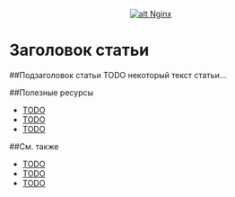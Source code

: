<p align="center">
  <a href="http://nginx.org/ru/" target="_blank">
    <img  style="max-width:100%;"
          alt="alt Nginx"
          src="https://raw.github.com/uran1980/web-dev-blog/master/Nginx/images/nginx-logo.png" />
  </a>
</p>

Заголовок статьи
================


##Подзаголовок статьи
TODO некоторый текст статьи...


##Полезные ресурсы
* [TODO](TODO)
* [TODO](TODO)
* [TODO](TODO)


##См. также
* [TODO](TODO)
* [TODO](TODO)
* [TODO](TODO)
